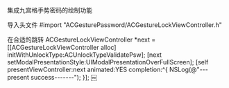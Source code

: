 集成九宫格手势密码的绘制功能

导入头文件
#import "ACGesturePassword/ACGestureLockViewController.h"

在合适的跳转
    ACGestureLockViewController *next = [[ACGestureLockViewController alloc] initWithUnlockType:ACUnlockTypeValidatePsw];
    [next setModalPresentationStyle:UIModalPresentationOverFullScreen];
    [self presentViewController:next animated:YES completion:^{
        NSLog(@"---present success-------");
    }];
￼

